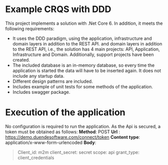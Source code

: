 # Example CRQS with DDD

This project implements a solution with .Net Core 6. In addition, it meets the following requirements:
- It uses the DDD paradigm, using the application, infrastructure and domain layers in addition to the REST API.
and domain layers in addition to the REST API, i.e., the solution has 4 main projects: API,
Application, Infrastructure and Domain. Additionally, support projects have been created.
- The included database is an in-memory database, so every time the application is started the data will have to be inserted again. It does not include any startup data.
- Different design patterns are included.
- Includes example of unit tests for some methods of the application.
- Includes swagger package.


# Execution of the application

No configuration is required to run the application. As the Api is secured, a token must be obtained as follows:
**Method**: POST
**Url** : https://demo.duendesoftware.com/connect/token
**Content type**: application/x-www-form-urlencoded
**Body**: 
> Client_id: m2m
> client_secret: secret
> scope: api
> grant_type: client_credentials